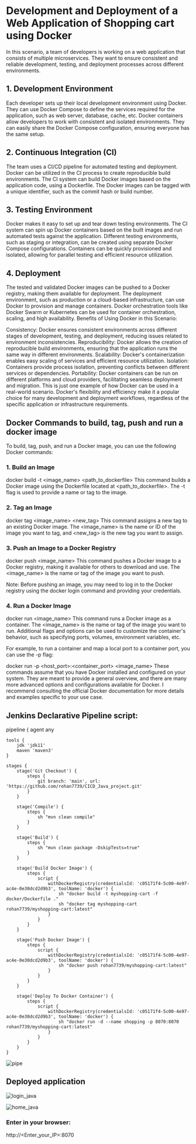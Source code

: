 # Development and Deployment of a Web Application of Shopping cart using Docker

In this scenario, a team of developers is working on a web application that consists of multiple microservices. They want to ensure consistent and reliable development, testing, and deployment processes across different environments.

## 1. Development Environment
Each developer sets up their local development environment using Docker. They can use Docker Compose to define the services required for the application, such as web server, database, cache, etc.
Docker containers allow developers to work with consistent and isolated environments. They can easily share the Docker Compose configuration, ensuring everyone has the same setup.
## 2. Continuous Integration (CI)
The team uses a CI/CD pipeline for automated testing and deployment. Docker can be utilized in the CI process to create reproducible build environments.
The CI system can build Docker images based on the application code, using a Dockerfile.
The Docker images can be tagged with a unique identifier, such as the commit hash or build number.
## 3. Testing Environment
Docker makes it easy to set up and tear down testing environments. The CI system can spin up Docker containers based on the built images and run automated tests against the application.
Different testing environments, such as staging or integration, can be created using separate Docker Compose configurations.
Containers can be quickly provisioned and isolated, allowing for parallel testing and efficient resource utilization.
## 4. Deployment
The tested and validated Docker images can be pushed to a Docker registry, making them available for deployment.
The deployment environment, such as production or a cloud-based infrastructure, can use Docker to provision and manage containers.
Docker orchestration tools like Docker Swarm or Kubernetes can be used for container orchestration, scaling, and high availability.
Benefits of Using Docker in this Scenario:

Consistency: Docker ensures consistent environments across different stages of development, testing, and deployment, reducing issues related to environment inconsistencies.
Reproducibility: Docker allows the creation of reproducible build environments, ensuring that the application runs the same way in different environments.
Scalability: Docker's containerization enables easy scaling of services and efficient resource utilization.
Isolation: Containers provide process isolation, preventing conflicts between different services or dependencies.
Portability: Docker containers can be run on different platforms and cloud providers, facilitating seamless deployment and migration.
This is just one example of how Docker can be used in a real-world scenario. Docker's flexibility and efficiency make it a popular choice for many development and deployment workflows, regardless of the specific application or infrastructure requirements.

## Docker Commands to build, tag, push and run a docker image
To build, tag, push, and run a Docker image, you can use the following Docker commands:

### 1. Build an Image
docker build -t <image_name> <path_to_dockerfile>
This command builds a Docker image using the Dockerfile located at <path_to_dockerfile>. The -t flag is used to provide a name or tag to the image.

### 2. Tag an Image
docker tag <image_name> <new_tag>
This command assigns a new tag to an existing Docker image. The <image_name> is the name or ID of the image you want to tag, and <new_tag> is the new tag you want to assign.

### 3. Push an Image to a Docker Registry
docker push <image_name>
This command pushes a Docker image to a Docker registry, making it available for others to download and use. The <image_name> is the name or tag of the image you want to push.

Note: Before pushing an image, you may need to log in to the Docker registry using the docker login command and providing your credentials.

### 4. Run a Docker Image
docker run <image_name>
This command runs a Docker image as a container. The <image_name> is the name or tag of the image you want to run. Additional flags and options can be used to customize the container's behavior, such as specifying ports, volumes, environment variables, etc.

For example, to run a container and map a local port to a container port, you can use the -p flag:

docker run -p <host_port>:<container_port> <image_name>
These commands assume that you have Docker installed and configured on your system. They are meant to provide a general overview, and there are many more advanced options and configurations available for Docker. I recommend consulting the official Docker documentation for more details and examples specific to your use case.

## Jenkins Declarative Pipeline script:

pipeline {
    agent any
    
    tools {
        jdk 'jdk11'
        maven 'maven3'
    }
    
    stages {
        stage('Git Checkout') {
            steps {
                git branch: 'main', url: 'https://github.com/rohan7739/CICD_Java_project.git'
            }
        }
        
        stage('Compile') {
            steps {
                sh "mvn clean compile"
            }
        }
        
        stage('Build') {
            steps {
                sh "mvn clean package -DskipTests=true"
            }
        }
        
        stage('Build Docker Image') {
            steps {
                script {
                    withDockerRegistry(credentialsId: 'c05171f4-5c00-4e97-ac4e-0e30dcd2d9b3', toolName: 'docker') {
                        sh "docker build -t myshopping-cart -f docker/Dockerfile ."
                        sh "docker tag myshopping-cart rohan7739/myshopping-cart:latest"
                    }
                }
            }
        }
        
        stage('Push Docker Image') {
            steps {
                script {
                    withDockerRegistry(credentialsId: 'c05171f4-5c00-4e97-ac4e-0e30dcd2d9b3', toolName: 'docker') {
                        sh "docker push rohan7739/myshopping-cart:latest"
                    }
                }
            }
        }
        
        stage('Deploy To Docker Container') {
            steps {
                script {
                    withDockerRegistry(credentialsId: 'c05171f4-5c00-4e97-ac4e-0e30dcd2d9b3', toolName: 'docker') {
                        sh "docker run -d --name shopping -p 8070:8070 rohan7739/myshopping-cart:latest"
                    }
                }
            }
        }
    }

![pipe](https://github.com/rohan7739/CICD_Java_project/assets/140694225/6cde8fcd-d1b2-4b33-9e5c-2f1cb128b31f)

## Deployed application
![login_java](https://github.com/rohan7739/CICD_Java_project/assets/140694225/db065068-f401-4798-97cc-6fe67b94cfad)

![home_java](https://github.com/rohan7739/CICD_Java_project/assets/140694225/df7c56cf-c7d8-465a-b7bb-1896082a70c8)

### Enter in your browser: 
http://<Enter_your_IP>:8070



